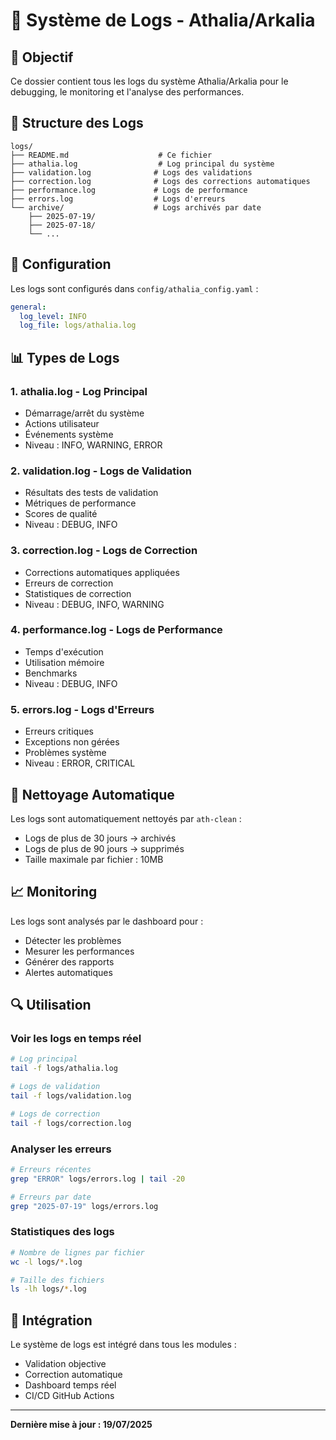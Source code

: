 # 📝 Système de Logs - Athalia/Arkalia

## 🎯 Objectif

Ce dossier contient tous les logs du système Athalia/Arkalia pour le debugging, le monitoring et l'analyse des performances.

## 📁 Structure des Logs

```
logs/
├── README.md                    # Ce fichier
├── athalia.log                  # Log principal du système
├── validation.log              # Logs des validations
├── correction.log              # Logs des corrections automatiques
├── performance.log             # Logs de performance
├── errors.log                  # Logs d'erreurs
└── archive/                    # Logs archivés par date
    ├── 2025-07-19/
    ├── 2025-07-18/
    └── ...
```

## 🔧 Configuration

Les logs sont configurés dans `config/athalia_config.yaml` :

```yaml
general:
  log_level: INFO
  log_file: logs/athalia.log
```

## 📊 Types de Logs

### 1. **athalia.log** - Log Principal
- Démarrage/arrêt du système
- Actions utilisateur
- Événements système
- Niveau : INFO, WARNING, ERROR

### 2. **validation.log** - Logs de Validation
- Résultats des tests de validation
- Métriques de performance
- Scores de qualité
- Niveau : DEBUG, INFO

### 3. **correction.log** - Logs de Correction
- Corrections automatiques appliquées
- Erreurs de correction
- Statistiques de correction
- Niveau : DEBUG, INFO, WARNING

### 4. **performance.log** - Logs de Performance
- Temps d'exécution
- Utilisation mémoire
- Benchmarks
- Niveau : DEBUG, INFO

### 5. **errors.log** - Logs d'Erreurs
- Erreurs critiques
- Exceptions non gérées
- Problèmes système
- Niveau : ERROR, CRITICAL

## 🧹 Nettoyage Automatique

Les logs sont automatiquement nettoyés par `ath-clean` :
- Logs de plus de 30 jours → archivés
- Logs de plus de 90 jours → supprimés
- Taille maximale par fichier : 10MB

## 📈 Monitoring

Les logs sont analysés par le dashboard pour :
- Détecter les problèmes
- Mesurer les performances
- Générer des rapports
- Alertes automatiques

## 🔍 Utilisation

### Voir les logs en temps réel
```bash
# Log principal
tail -f logs/athalia.log

# Logs de validation
tail -f logs/validation.log

# Logs de correction
tail -f logs/correction.log
```

### Analyser les erreurs
```bash
# Erreurs récentes
grep "ERROR" logs/errors.log | tail -20

# Erreurs par date
grep "2025-07-19" logs/errors.log
```

### Statistiques des logs
```bash
# Nombre de lignes par fichier
wc -l logs/*.log

# Taille des fichiers
ls -lh logs/*.log
```

## 🚀 Intégration

Le système de logs est intégré dans tous les modules :
- Validation objective
- Correction automatique
- Dashboard temps réel
- CI/CD GitHub Actions

---

**Dernière mise à jour : 19/07/2025** 